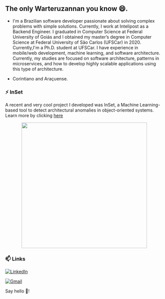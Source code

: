 ## The only Warteruzannan you know 😄.

- I'm a Brazilian software developer passionate about solving complex problems with simple solutions. Currently, I work at Intelipost as a Backend Engineer. I graduated in Computer Science at Federal University of Goiás and  I obtained my master’s degree in Computer Science at Federal University of São Carlos (UFSCar) in 2020. Currently,I'm a Ph.D. student at UFSCar. I have experience in mobile/web development, machine learning, and software architecture.
Currently, my studies are focused on software architecture, patterns in microservices, and how to develop highly scalable applications using this type of architecture.

- Corintiano and Araçuense.

### ⚡ InSet

A recent and very cool project I developed was InSet, a Machine Learning-based tool to detect architectural anomalies in object-oriented systems. Learn more by clicking [here](http://inset-tool.github.io/)

<div style="width: 100%; display: flex; justify-content:center">
    <img src="https://media1.tenor.com/images/f093ad8ea5e22c39abf8a40438fbd4a3/tenor.gif?itemid=14366046" width="400px">

</div>

### 📫 Links

[![LinkedIn](https://img.shields.io/static/v1?label=&message=LinkedIn&color=blue&style=flat-square&logo=LinkedIn&logoColor=white)](https://www.linkedin.com/in/warteruzannan-cunha-459620b9/)

[![Gmail](https://img.shields.io/static/v1?label=&message=warteruzannan@gmail.com&color=red&style=flat-square&logo=Gmail&logoColor=white)](mailto:warteruzannan@gmail.com)


Say hello 🤔!

<!--
**warteruzannan/warteruzannan** is a ✨ _special_ ✨ repository because its `README.md` (this file) appears on your GitHub profile.

Here are some ideas to get you started:

- 🔭 I’m currently working on ...
- 🌱 I’m currently learning ...
- 👯 I’m looking to collaborate on ...
- 🤔 I’m looking for help with ...
- 💬 Ask me about ...
- 📫 How to reach me: ...
- 😄 Pronouns: ...
- ⚡ Fun fact: ...
-->
